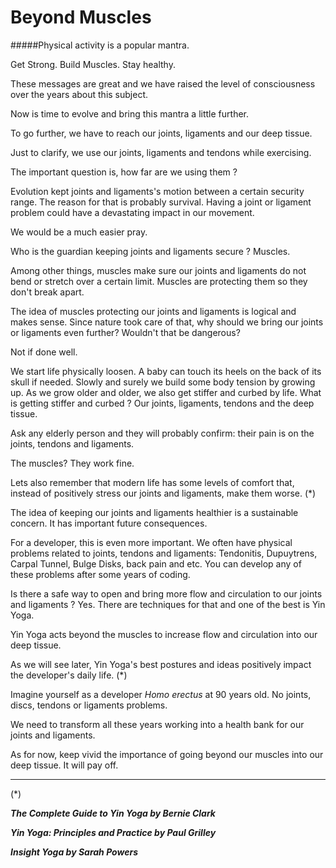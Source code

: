# Beyond Muscles

#####Physical activity is a popular mantra. 

Get Strong. Build Muscles. Stay healthy. 

These messages are great and we have raised the level of consciousness over the years about this subject. 

Now is time to evolve and bring this mantra a little further.

To go further, we have to reach our joints, ligaments and our deep tissue.

Just to clarify, we use our joints, ligaments and tendons while exercising.  

The important question is, how far are we using them ? 

Evolution kept joints and ligaments's motion between a certain security range. The reason for that is probably survival. Having a joint or ligament problem could have a devastating impact in our movement. 

We would be a much easier pray. 

Who is the guardian keeping joints and ligaments secure ? Muscles.

Among other things, muscles make sure our joints and ligaments do not bend or stretch over a certain limit. Muscles are protecting them so they don't break apart. 

The idea of muscles protecting our joints and ligaments is logical and makes sense. Since nature took care of that, why should we bring our joints or ligaments even further? Wouldn't that be dangerous? 

Not if done well. 

We start life physically loosen. A baby can touch its heels on the back of its skull if needed.  Slowly and surely we build some body tension by growing up. As we grow older and older, we also get stiffer and curbed by life. What is getting stiffer and curbed ? Our joints, ligaments, tendons and the deep tissue. 

Ask any elderly person and they will probably confirm: their  pain is on the joints, tendons and ligaments. 

The muscles? They work fine. 

Lets also remember that modern life has some levels of comfort that, instead of positively stress our joints and ligaments, make them worse. (*)

The idea of keeping our joints and ligaments healthier is a sustainable concern. It has important future consequences. 

For a developer, this is even more important. We often have physical problems related to joints, tendons and ligaments: Tendonitis, Dupuytrens, Carpal Tunnel, Bulge Disks, back pain and etc.  You can develop any of these problems after some years of coding. 

Is there a safe way to open and bring more flow and circulation to our joints and ligaments ? Yes. There are techniques for that and one of the best is Yin Yoga. 

Yin Yoga acts beyond the muscles to increase flow and circulation into our deep tissue. 

As we will see later, Yin Yoga's best postures and ideas positively impact the developer's daily life. (*)

Imagine yourself as a developer *Homo erectus* at 90 years old. No joints, discs, tendons or ligaments problems. 

We need to transform all these years working into a health bank for our joints and ligaments. 

As for now, keep vivid the importance of going beyond our muscles into our deep tissue. It will pay off. 

****
(*)

***The Complete Guide to Yin Yoga by Bernie Clark***

***Yin Yoga: Principles and Practice by Paul Grilley***

***Insight Yoga by Sarah Powers***

